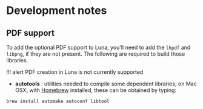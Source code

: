 # Development notes 

## PDF support

To add the optional PDF support to Luna, you'll need to add the
`lhpdf` and `libpng`, if they are not present.  The following are
required to build those libraries.

!!! alert
    PDF creation in Luna is not currently supported

- __autotools__ : utilities needed to compile some dependent
libraries; on Mac OSX, with [Homebrew](https://brew.sh) installed,
these can be obtained by typing:
```
brew install automake autoconf libtool
```

